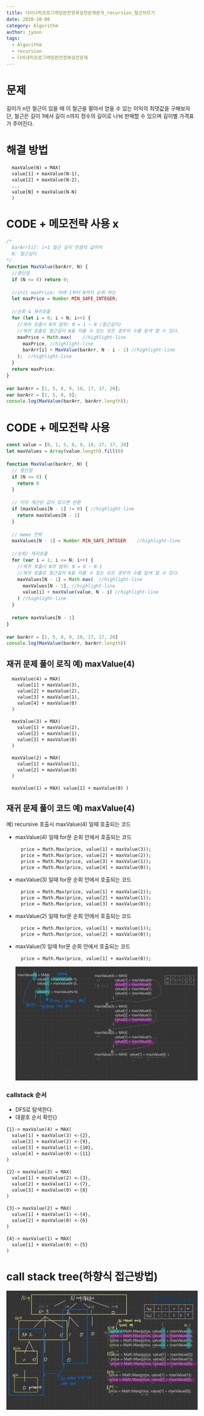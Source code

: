 ```yaml
---
title: 다이나믹프로그래밍완전정복실전문제분석_recursion_철근자르기
date: 2020-10-08
category: Algorithm
author: jyoon
tags:
  - Algorithm
  - recursion
  - 다이내믹프로그래밍완전정복실전문제
---
```


# 문제

길이가 n인 철근이 있을 때 이 철근을 팔아서 얻을 수 있는 이익의 최댓값을 구해보자
단, 철근은 길이 1에서 길이 n까지 정수의 길이로 나눠 판매할 수 있으며 길이별 가격표가 주어진다.

# 해결 방법

```
  maxValue(N) = MAX(
  value[1] + maxValue(N-1),
  value[2] + maxValue(N-2),
  ...
  value[N] + maxValue(N-N)
  )
```

# CODE + 메모전략 사용 x

```js
/* 
  barArr[i]: i+1 철근 길이 만큼의 값어치
  N: 철근길이
*/
function MaxValue(barArr, N) {
  //종단점
  if (N <= 0) return 0;

  //init maxPrice: 아래 1부터 N까지 순회 하는
  let maxPrice = Number.MIN_SAFE_INTEGER;

  //순회 & 재귀호출
  for (let i = 0; i < N; i++) {
    //재귀 호출시 N의 범위: N = 1 ~ N (철근길이)
    //재귀 호출로 철근길이 N을 자를 수 있는 모든 경우의 수를 탐색 할 수 있다.
    maxPrice = Math.max(    //highlight-line
      maxPrice, //highlight-line
      barArr[i] + MaxValue(barArr, N - i - 1) //highlight-line
    );  //highlight-line
  }
  return maxPrice;
}

var barArr = [1, 5, 8, 9, 10, 17, 17, 20];
var barArr = [1, 5, 8, 9];
console.log(MaxValue(barArr, barArr.length));
```

# CODE + 메모전략 사용

```js
const value = [0, 1, 5, 8, 9, 10, 17, 17, 20]
let maxValues = Array(value.length).fill(0)

function MaxValue(barArr, N) {
  // 종단점
  if (N <= 0) {
    return 0
  }

  // 이미 계산된 값이 있으면 반환
  if (maxValues[N - 1] != 0) { //highlight-line
    return maxValues[N - 1]
  }

  // memo 전략
  maxValues[N - 1] = Number.MIN_SAFE_INTEGER    //highlight-line

  //순회/ 재귀호출
  for (var i = 1; i <= N; i++) {
    //재귀 호출시 N의 범위: N = 0 ~ N-1
    //재귀 호출로 철근길이 N을 자를 수 있는 모든 경우의 수를 탐색 할 수 있다.
    maxValues[N - 1] = Math.max(  //highlight-line
      maxValues[N - 1], //highlight-line
      value[i] + maxValue(value, N - i) //highlight-line
    ) //highlight-line
  }

  return maxValues[N - 1]
}

var barArr = [1, 5, 8, 9, 10, 17, 17, 20]
console.log(MaxValue(barArr, barArr.length))
```

## 재귀 문제 풀이 로직 예) maxValue(4)

```
  maxValue(4) = MAX(
    value[1] + maxValue(3),
    value[2] + maxValue(2),
    value[3] + maxValue(1),
    value[4] + maxValue(0)
  )

  maxValue(3) = MAX(
    value[1] + maxValue(2),
    value[2] + maxValue(1),
    value[3] + maxValue(0)
  )

  maxValue(2) = MAX(
    value[1] + maxValue(1),
    value[2] + maxValue(0)
  )

  maxValue(1) = MAX( value[1] + maxValue(0) )
```

## 재귀 문제 풀이 코드 예) maxValue(4)

예) recursive 호출시 maxValue(4) 일때 호출되는 코드

- maxValue(4) 일때 for문 순회 안에서 호출되는 코드

  ```
    price = Math.Max(price, value[1] + maxValue(3));
    price = Math.Max(price, value[2] + maxValue(2));
    price = Math.Max(price, value[3] + maxValue(1));
    price = Math.Max(price, value[4] + maxValue(0));
  ```

- maxValue(3) 일때 for문 순회 안에서 호출되는 코드

  ```
    price = Math.Max(price, value[1] + maxValue(2));
    price = Math.Max(price, value[2] + maxValue(1));
    price = Math.Max(price, value[3] + maxValue(0));
  ```

- maxValue(2) 일때 for문 순회 안에서 호출되는 코드

  ```
    price = Math.Max(price, value[1] + maxValue(1));
    price = Math.Max(price, value[2] + maxValue(0));
  ```

- maxValue(1) 일때 for문 순회 안에서 호출되는 코드

  ```
    price = Math.Max(price, value[1] + maxValue(0));
  ```

  ![](./img/08_철근자르기_recursion1.jpg)

### callstack 순서

- DFS로 탐색한다.
- 대괄호 순서 확인{}

```
{1}-> maxValue(4) = MAX(
  value[1] + maxValue(3) <-{2},
  value[2] + maxValue(2) <-{9},
  value[3] + maxValue(1) <-{10},
  value[4] + maxValue(0) <-{11}
)

{2}-> maxValue(3) = MAX(
  value[1] + maxValue(2) <-{3},
  value[2] + maxValue(1) <-{7},
  value[3] + maxValue(0) <-{8}
)

{3}-> maxValue(2) = MAX(
  value[1] + maxValue(1) <-{4},
  value[2] + maxValue(0) <-{6}
)

{4}-> maxValue(1) = MAX(
  value[1] + maxValue(0) <-{5}
)
```

# call stack tree(하향식 접근방법)

![](./img/08_철근자르기_recursion.jpg)
